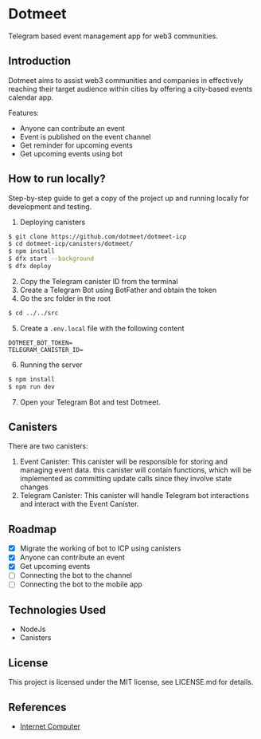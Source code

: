 # Dotmeet
Telegram based event management app for web3 communities. 


## Introduction
Dotmeet aims to assist web3 communities and companies in effectively reaching their target audience within cities by offering a city-based events calendar app.

Features:
- Anyone can contribute an event
- Event is published on the event channel
- Get reminder for upcoming events
- Get upcoming events using bot


## How to run locally?
Step-by-step guide to get a copy of the project up and running locally for development and testing.

1. Deploying canisters
   
```bash
$ git clone https://github.com/dotmeet/dotmeet-icp
$ cd dotmeet-icp/canisters/dotmeet/
$ npm install
$ dfx start --background
$ dfx deploy
```
2. Copy the Telegram canister ID from the terminal
3. Create a Telegram Bot using BotFather and obtain the token
4. Go the src folder in the root
```bash
$ cd ../../src
```
5. Create a `.env.local` file with the following content
```
DOTMEET_BOT_TOKEN= 
TELEGRAM_CANISTER_ID=
```
6. Running the server
```bash
$ npm install
$ npm run dev
```
7. Open your Telegram Bot and test Dotmeet.


## Canisters

There are two canisters:
1. Event Canister: This canister will be responsible for storing and managing event data. this canister will contain functions, which will be implemented as committing update calls since they involve state changes
2. Telegram Canister: This canister will handle Telegram bot interactions and interact with the Event Canister.
## Roadmap

- [x] Migrate the working of bot to ICP using canisters
- [x] Anyone can contribute an event 
- [x] Get upcoming events 
- [ ] Connecting the bot to the channel
- [ ] Connecting the bot to the mobile app

## Technologies Used

- NodeJs
- Canisters


## License
This project is licensed under the MIT license, see LICENSE.md for details. 


## References
- [Internet Computer](https://internetcomputer.org)

